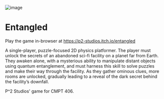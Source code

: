 ![image](https://user-images.githubusercontent.com/13753615/159175191-f140b8e3-0dbe-4344-bb44-3fb512c0cf4c.png)


# Entangled

Play the game in-browser at https://p2-studios.itch.io/entangled

A single-player, puzzle-focused 2D physics platformer. The player must unlock the secrets of an abandoned sci-fi facility on a planet far from Earth. They awaken alone, with a mysterious ability to manipulate distant objects using quantum entanglement, and must harness this skill to solve puzzles and make their way through the facility. As they gather ominous clues, more rooms are unlocked, gradually leading to a reveal of the dark secret behind the facility’s downfall. 

P^2 Studios' game for CMPT 406.
